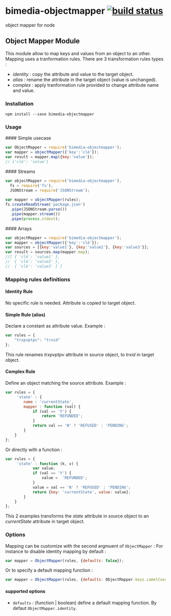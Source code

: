 bimedia-objectmapper [![build status](https://secure.travis-ci.org/bimedia-fr/node-object-mapper.png)](http://travis-ci.org/jcreigno/bimedia-fr/node-object-mapper)
==================

object mapper for node


Object Mapper Module
-----------------

This module allow to map keys and values from an object to an other. Mapping uses a tranformation rules. 
There are 3 transformation rules types : 
* *identity* : copy the attribute and value to the target object.
* *alias* : rename the attribute in the target object (value is unchanged).
* *complex* : apply tranformation rule provided to change attribute name and value.

### Installation

`npm install --save bimedia-objectmapper`


### Usage

#### Simple usecase
```javascript
var ObjectMapper = require('bimedia-objectmapper');
var mapper = objectMapper({'key':'clé'});
var result = mapper.map({key:'value'});
// {'clé': 'value'}
```

#### Streams
```javascript
var objectMapper = require('bimedia-objectmapper'), 
  fs = require('fs'), 
  JSONStream = require('JSONStream');
  
var mapper = objectMapper(rules);
fs.createReadStream('package.json')
  .pipe(JSONStream.parse())
  .pipe(mapper.stream())
  .pipe(process.stdout);
```

#### Arrays
```javascript
var objectMapper = require('bimedia-objectmapper');
var mapper = objectMapper({'key':'clé'});
var sources = [{key:'value1'}, {key:'value2'}, {key:'value3'}];
var result = sources.map(mapper.map);
//[ { 'clé': 'value1' },
//  { 'clé': 'value2' },
//  { 'clé': 'value3' } ]
```

### Mapping rules definitions

#### Identity Rule

No specific rule is needed. Attribute is copied to target object.

#### Simple Rule (alias) 

Declare a constant as attribute value. Example :
```javascript
var rules = {
    "trxpvptpv": "trxid"
};
```
This rule renames *trxpvptpv* attribute in source object, to *trxid*
in target object. 

#### Complex Rule

Define an object matching the source attribute. 
Example :
```javascript
var rules = {
     'state' : {
        name : 'currentState',
        mapper : function (val) {
            if (val == 'Y') {
                return 'REFUNDED';
            }
            return val == 'N' ? 'REFUSED' : 'PENDING';
        }
    }
};
```
Or directly with a function :
```javascript
var rules = {
     'state' : function (k, v) {
            var value;
            if (val == 'Y') {
                value =  'REFUNDED';
            }
            value = val == 'N' ? 'REFUSED' : 'PENDING';
            return {key: 'currentState', value: value};
        }
    }
};
```
This 2 examples transforms the *state* attribute in source object to an *currentState*
attribute in target object.

### Options
Mapping can be customize with the second argmuent of `ObjectMapper` :
For instance to disable identity mapping by default :

```js
var mapper = ObjectMapper(rules, {defaults: false});
```

Or to specify a default mapping function :
```js
var mapper = ObjectMapper(rules, {defaults: ObjectMapper.keys.camelCase});
```
#### supported options
* `defaults` : (function | boolean) define a default mapping function. By defaut `ObjectMapper.identity`. 